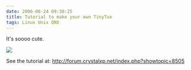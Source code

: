 ```yaml
---
date: 2006-06-24 09:30:25
title: Tutorial to make your own TinyTux
tags: Linux Unix QNX
---
```

It's soooo cute.

![](http://www.crystalxp.net/news/img/th_219.jpg)

See the tutorial at:
<http://forum.crystalxp.net/index.php?showtopic=8505>
